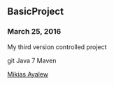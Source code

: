 ## BasicProject

### March 25, 2016

My third version controlled project

git
Java 7
Maven

[Mikias Ayalew](http://sqasolution.com)
